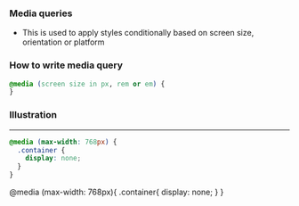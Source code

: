 ### Media queries

- This is used to apply styles conditionally based on screen size, orientation or platform

### How to write media query

```css
@media (screen size in px, rem or em) {
}
```

### Illustration

---

```css
@media (max-width: 768px) {
  .container {
    display: none;
  }
}
```

@media (max-width: 768px){
.container{
display: none;
}
}
